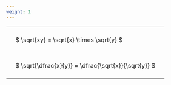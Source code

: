 ```yaml
---
weight: 1
---
```


<style type="text/css">
#T_86e21 th.col_heading {
  text-align: left;
  font-size: 1em;
}
#T_86e21 td {
  text-align: left;
  font-size: 1em;
  padding: 1.5em;
}
</style>
<table id="T_86e21">
  <thead>
  </thead>
  <tbody>
    <tr>
      <td id="T_86e21_row0_col0" class="data row0 col0" >$ \sqrt{xy} = \sqrt{x} \times \sqrt{y} $</td>
    </tr>
    <tr>
      <td id="T_86e21_row1_col0" class="data row1 col0" >$ \sqrt{\dfrac{x}{y}} = \dfrac{\sqrt{x}}{\sqrt{y}} $</td>
    </tr>
  </tbody>
</table>
